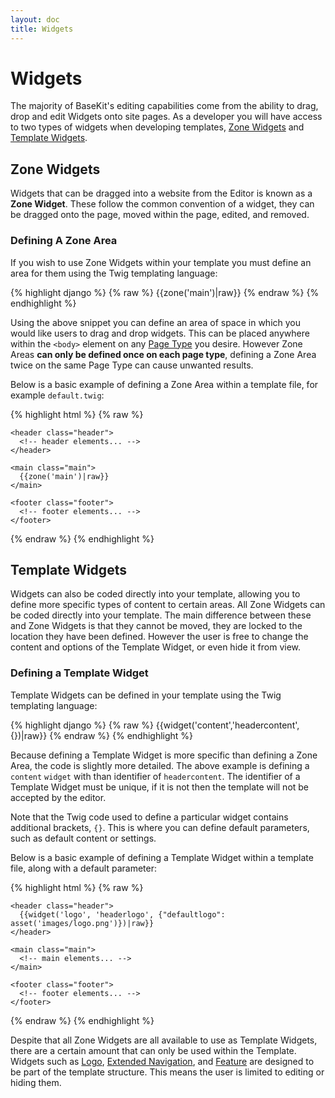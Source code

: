 ```yaml
---
layout: doc
title: Widgets
---
```


# Widgets

The majority of BaseKit's editing capabilities come from the ability to drag, drop and edit Widgets onto site pages. As a developer you will have access to two types of widgets when developing templates, [Zone Widgets](#zone-widgets) and [Template Widgets](#template-widgets).

## Zone Widgets

Widgets that can be dragged into a website from the Editor is known as a **Zone Widget**. These follow the common convention of a widget, they can be dragged onto the page, moved within the page, edited, and removed.

### Defining A Zone Area

If you wish to use Zone Widgets within your template you must define an area for them using the Twig templating language:

{% highlight django %}
{% raw %}
{{zone('main')|raw}}
{% endraw %}
{% endhighlight %}

Using the above snippet you can define an area of space in which you would like users to drag and drop widgets. This can be placed anywhere within the ```<body>``` element on any [Page Type](/templating/page-types/) you desire. However Zone Areas **can only be defined once on each page type**, defining a Zone Area twice on the same Page Type can cause unwanted results.

Below is a basic example of defining a Zone Area within a template file, for example ```default.twig```:

{% highlight html %}
{% raw %}

<!doctype html>
<html>
  <head>
    <!-- meta... -->
  </head>
  <body>
  
    <header class="header">
      <!-- header elements... -->
    </header>
    
    <main class="main">
      {{zone('main')|raw}}
    </main>
    
    <footer class="footer">
      <!-- footer elements... -->
    </footer>
    
  </body>
</html>

{% endraw %}
{% endhighlight %}

## Template Widgets

Widgets can also be coded directly into your template, allowing you to define more specific types of content to certain areas. All Zone Widgets can be coded directly into your template. The main difference between these and Zone Widgets is that they cannot be moved, they are locked to the location they have been defined. However the user is free to change the content and options of the Template Widget, or even hide it from view.

### Defining a Template Widget

Template Widgets can be defined in your template using the Twig templating language:

{% highlight django %}
{% raw %}
{{widget('content','headercontent',{})|raw}}
{% endraw %}
{% endhighlight %}

Because defining a Template Widget is more specific than defining a Zone Area, the code is slightly more detailed. The above example is defining a ```content``` ```widget``` with than identifier of ```headercontent```. The identifier of a Template Widget must be unique, if it is not then the template will not be accepted by the editor.

Note that the Twig code used to define a particular widget contains additional brackets, ```{}```. This is where you can define default parameters, such as default content or settings.

Below is a basic example of defining a Template Widget within a template file, along with a default parameter:

{% highlight html %}
{% raw %}

<!doctype html>
<html>
  <head>
    <!-- meta... -->
  </head>
  <body>
  
    <header class="header">
      {{widget('logo', 'headerlogo', {"defaultlogo": asset('images/logo.png')})|raw}}
    </header>
    
    <main class="main">
      <!-- main elements... -->
    </main>
    
    <footer class="footer">
      <!-- footer elements... -->
    </footer>
    
  </body>
</html>

{% endraw %}
{% endhighlight %}

Despite that all Zone Widgets are all available to use as Template Widgets, there are a certain amount that can only be used within the Template. Widgets such as [Logo](/widgets/v2/logo/), [Extended Navigation](/widgets/v2/extended-navigation/), and [Feature](/widgets/v2/feature/) are designed to be part of the template structure. This means the user is limited to editing or hiding them.
